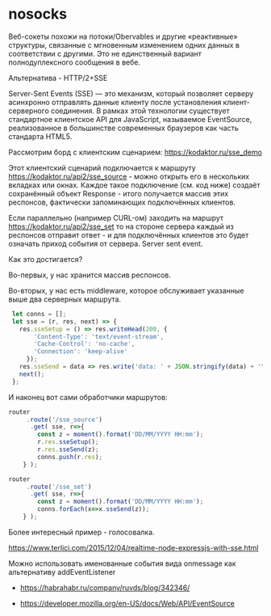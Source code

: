 # nosocks
Веб-сокеты похожи на потоки/Obervables и другие «реактивные» структуры, связанные с мгновенным изменением одних данных в соответствии с другими. Это не единственный вариант полнодуплексного сообщения в вебе.

Альтернатива - HTTP/2+SSE

Server-Sent Events (SSE) — это механизм, который позволяет серверу асинхронно отправлять данные клиенту после установления клиент-серверного соединения. В рамках этой технологии существует стандартное клиентское API для JavaScript, называемое EventSource, реализованное в большинстве современных браузеров как часть стандарта HTML5.

Рассмотрим борд с клиентским сценарием: 
https://kodaktor.ru/sse_demo

Этот клиентский сценарий подключается к маршруту https://kodaktor.ru/api2/sse_source - можно открыть его в нескольких вкладках или окнах. Каждое такое подключение (см. код ниже) создаёт сохранённый объект Response - итого получается массив этих респонсов, фактически запоминающих подключённых клиентов.

Если параллельно (например CURL-ом) заходить на маршрут https://kodaktor.ru/api2/sse_set то на стороне сервера каждый из респонсов отправит ответ - и для подключённых клиентов это будет означать приход события от сервера. Server sent event.

Как это достигается?

Во-первых, у нас хранится массив респонсов.

Во-вторых, у нас есть middleware, которое обслуживает указанные выше два серверных маршрута.

```JavaScript
 let conns = [];
 let sse = (r, res, next) => {
   res.sseSetup = () => res.writeHead(200, {
       'Content-Type': 'text/event-stream',
       'Cache-Control': 'no-cache',
       'Connection': 'keep-alive'
     });
   res.sseSend = data => res.write('data: ' + JSON.stringify(data) + '\n\n');
   next();
 };
 ```
 
 
 И наконец вот сами обработчики маршрутов:
 
 ```JavaScript
 router
      .route('/sse_source')
       .get( sse, r=>{
         const z = moment().format('DD/MM/YYYY HH:mm');
         r.res.sseSetup();
         r.res.sseSend(z);
         conns.push(r.res);
     } );

router
      .route('/sse_set')
       .get( sse, r=>{
         const z = moment().format('DD/MM/YYYY HH:mm');
         conns.forEach(x=>x.sseSend(z));
     } );
 ```
 
Более интересный пример - голосовалка.

https://www.terlici.com/2015/12/04/realtime-node-expressjs-with-sse.html

Можно использовать именованные события вида onmessage как альтернативу addEventListener

- https://habrahabr.ru/company/ruvds/blog/342346/

- https://developer.mozilla.org/en-US/docs/Web/API/EventSource

